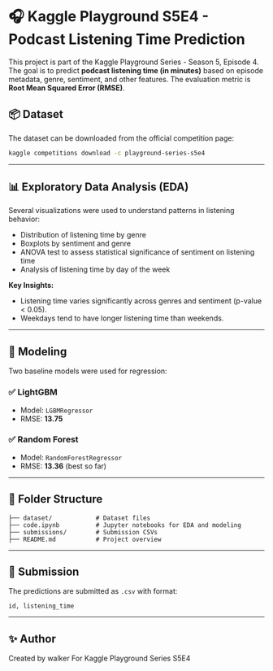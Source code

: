 # 🎧 Kaggle Playground S5E4 - Podcast Listening Time Prediction

This project is part of the Kaggle Playground Series - Season 5, Episode 4.  
The goal is to predict **podcast listening time (in minutes)** based on episode metadata, genre, sentiment, and other features.
The evaluation metric is **Root Mean Squared Error (RMSE)**.

## 📦 Dataset

The dataset can be downloaded from the official competition page:

```bash
kaggle competitions download -c playground-series-s5e4
```

---

## 📊 Exploratory Data Analysis (EDA)

Several visualizations were used to understand patterns in listening behavior:
- Distribution of listening time by genre
- Boxplots by sentiment and genre
- ANOVA test to assess statistical significance of sentiment on listening time
- Analysis of listening time by day of the week

**Key Insights:**
- Listening time varies significantly across genres and sentiment (p-value < 0.05).
- Weekdays tend to have longer listening time than weekends.

---

## 🧠 Modeling

Two baseline models were used for regression:

### ✅ LightGBM
- Model: `LGBMRegressor`
- RMSE: **13.75**

### ✅ Random Forest
- Model: `RandomForestRegressor`
- RMSE: **13.36** (best so far)

---

## 📁 Folder Structure

```
├── dataset/            # Dataset files
├── code.ipynb          # Jupyter notebooks for EDA and modeling
├── submissions/        # Submission CSVs
├── README.md           # Project overview
```

---

## 🏁 Submission

The predictions are submitted as `.csv` with format:
```
id, listening_time
```

---

## ✨ Author

Created by walker
For Kaggle Playground Series S5E4  
